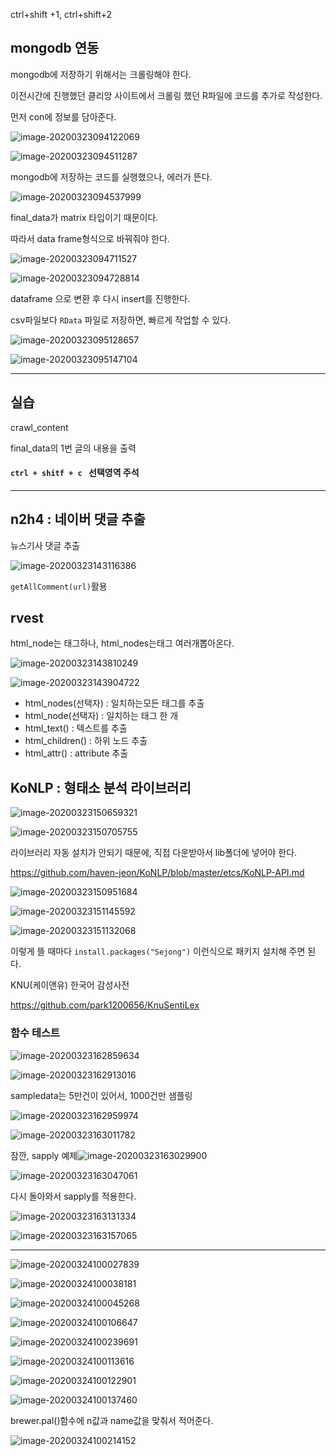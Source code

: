 ctrl+shift +1, ctrl+shift+2 

## mongodb 연동

mongodb에 저장하기 위해서는 크롤링해야 한다.

이전시간에 진행했던 클리앙 사이트에서 크롤링 했던 R파일에 코드를 추가로 작성한다. 

먼저 con에 정보를 담아준다. 

![image-20200323094122069](images/image-20200323094122069.png)

![image-20200323094511287](images/image-20200323094511287.png)



mongodb에 저장하는 코드를 실행했으나, 에러가 뜬다. 

![image-20200323094537999](images/image-20200323094537999.png)

final_data가 matrix 타입이기 때문이다.

따라서 data frame형식으로 바꿔줘야 한다.

![image-20200323094711527](images/image-20200323094711527.png)

![image-20200323094728814](images/image-20200323094728814.png)



dataframe 으로 변환 후 다시 insert를 진행한다. 



csv파일보다 `RData` 파일로 저장하면, 빠르게 작업할 수 있다.

![image-20200323095128657](images/image-20200323095128657.png)

![image-20200323095147104](images/image-20200323095147104.png)



---

## 실습



crawl_content

final_data의 1번 글의 내용을 출력





#### `ctrl + shitf + c ` 선택영역 주석



---

## n2h4 : 네이버 댓글 추출

뉴스기사 댓글 추출

![image-20200323143116386](images/image-20200323143116386.png)

`getAllComment(url)`활용





## rvest



html_node는 태그하나, html_nodes는태그 여러개뽑아온다.

![image-20200323143810249](images/image-20200323143810249.png)

![image-20200323143904722](images/image-20200323143904722.png)



* html_nodes(선택자) : 일치하는모든 태그를 추출
* html_node(선택자) : 일치하는 태그 한 개
* html_text() : 텍스트를 추출
* html_children() : 하위 노드 추출
* html_attr() : attribute 추출 





## KoNLP : 형태소 분석 라이브러리

![image-20200323150659321](images/image-20200323150659321.png)

![image-20200323150705755](images/image-20200323150705755.png)





라이브러리 자동 설치가 안되기 때문에, 직접 다운받아서 lib폴더에 넣어야 한다.

https://github.com/haven-jeon/KoNLP/blob/master/etcs/KoNLP-API.md

![image-20200323150951684](images/image-20200323150951684.png)

![image-20200323151145592](images/image-20200323151145592.png)

![image-20200323151132068](images/image-20200323151132068.png)

이렇게 뜰 때마다 `install.packages("Sejong")` 이런식으로 패키지 설치해 주면 된다.





KNU(케이앤유) 한국어 감성사전

https://github.com/park1200656/KnuSentiLex



### 함수 테스트

![image-20200323162859634](images/image-20200323162859634.png)

![image-20200323162913016](images/image-20200323162913016.png)





sampledata는 5만건이 있어서, 1000건만 샘플링

![image-20200323162959974](images/image-20200323162959974.png)

![image-20200323163011782](images/image-20200323163011782.png)







잠깐, sapply 예제![image-20200323163029900](images/image-20200323163029900.png)

![image-20200323163047061](images/image-20200323163047061.png)



다시 돌아와서 sapply를 적용한다.

![image-20200323163131334](images/image-20200323163131334.png)

![image-20200323163157065](images/image-20200323163157065.png)



---

![image-20200324100027839](images/image-20200324100027839.png)

![image-20200324100038181](images/image-20200324100038181.png)

![image-20200324100045268](images/image-20200324100045268.png)







![image-20200324100106647](images/image-20200324100106647.png)



![image-20200324100239691](images/image-20200324100239691.png)

![image-20200324100113616](images/image-20200324100113616.png)

![image-20200324100122901](images/image-20200324100122901.png)

![image-20200324100137460](images/image-20200324100137460.png)

brewer.pal()함수에 n값과 name값을 맞춰서 적어준다.

![image-20200324100214152](images/image-20200324100214152.png)